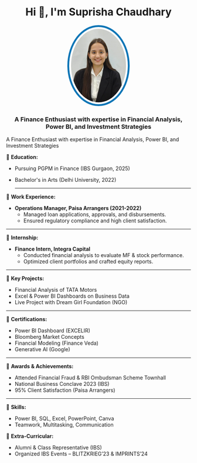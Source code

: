 <h1 align="center">Hi 👋, I'm Suprisha Chaudhary</h1> 

<p align="center">
  <img src="Photo.jpg" alt="Suprisha Chaudhary" width="150" height="200" 
  style="border-radius: 50%; border: 5px solid #0e75b6; padding: 5px;">
</p>

<h3 align="center">A Finance Enthusiast with expertise in Financial Analysis, Power BI, and Investment Strategies</h3>

A Finance Enthusiast with expertise in Financial Analysis, Power BI, and Investment Strategies</h3>

🔹 **Education:**  
- Pursuing PGPM in Finance (IBS Gurgaon, 2025)  
- Bachelor's in Arts (Delhi University, 2022)
  
  --- 
🔹 **Work Experience:**  
- **Operations Manager, Paisa Arrangers (2021-2022)**  
  - Managed loan applications, approvals, and disbursements.  
  - Ensured regulatory compliance and high client satisfaction.
    
--- 
🔹 **Internship:**  
- **Finance Intern, Integra Capital**  
  - Conducted financial analysis to evaluate MF & stock performance.  
  - Optimized client portfolios and crafted equity reports.  

--- 
🔹 **Key Projects:**  
- Financial Analysis of TATA Motors  
- Excel & Power BI Dashboards on Business Data  
- Live Project with Dream Girl Foundation (NGO)  

--- 
🔹 **Certifications:**  
- Power BI Dashboard (EXCELIR)  
- Bloomberg Market Concepts  
- Financial Modeling (Finance Veda)  
- Generative AI (Google)  
--- 
🔹 **Awards & Achievements:**  
- Attended Financial Fraud & RBI Ombudsman Scheme Townhall  
- National Business Conclave 2023 (IBS)  
- 95% Client Satisfaction (Paisa Arrangers)
   
--- 
🔹 **Skills:**  
- Power BI, SQL, Excel, PowerPoint, Canva  
- Teamwork, Multitasking, Communication  

🔹 **Extra-Curricular:**  
- Alumni & Class Representative (IBS)  
- Organized IBS Events – BLITZKRIEG’23 & IMPRINTS’24  
